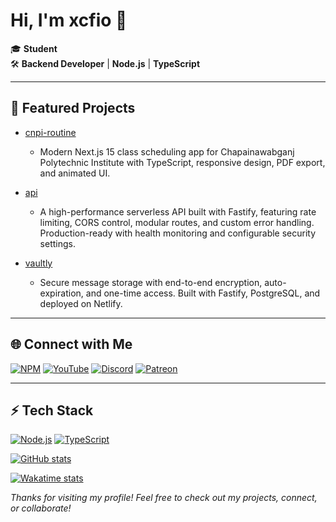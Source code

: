 # Hi, I'm xcfio 👋

🎓 **Student**  
🛠️ **Backend Developer** | **Node.js** | **TypeScript**

---

## 🚀 Featured Projects

- [cnpi-routine](https://github.com/xcfio/cnpi-routine)
  - Modern Next.js 15 class scheduling app for Chapainawabganj Polytechnic Institute with TypeScript, responsive design, PDF export, and animated UI.

- [api](https://github.com/xcfio/api)
  - A high-performance serverless API built with Fastify, featuring rate limiting, CORS control, modular routes, and custom error handling. Production-ready with health monitoring and configurable security settings.

- [vaultly]()
  - Secure message storage with end-to-end encryption, auto-expiration, and one-time access. Built with Fastify, PostgreSQL, and deployed on Netlify.
---

## 🌐 Connect with Me

[![NPM](https://img.shields.io/badge/NPM-xcfio-red?logo=npm)](https://npmjs.com/~xcfio)
[![YouTube](https://img.shields.io/badge/YouTube-xcfio-red?logo=youtube)](https://youtube.com/@xcfio)
[![Discord](https://img.shields.io/badge/Discord-Join-5865F2?logo=discord&logoColor=white)](https://discord.com/invite/FaCCaFM74Q)
[![Patreon](https://img.shields.io/badge/Patreon-xcfio-orange?logo=patreon)](https://patreon.com/xcfio)

---

## ⚡ Tech Stack

[![Node.js](https://img.shields.io/badge/Node.js-339933?logo=node.js&logoColor=white)](https://nodejs.org/en)
[![TypeScript](https://img.shields.io/badge/TypeScript-007ACC?logo=typescript&logoColor=white)](https://www.typescriptlang.org/)

[![GitHub stats](https://github-readme-stats.vercel.app/api?username=xcfio&show_icons=true&theme=prussian)](https://github.com/xcfio)

[![Wakatime stats](https://github-readme-stats.vercel.app/api/wakatime?username=xcfio&theme=prussian&hide_progress=true)](https://wakatime.com/@xcfio)

_Thanks for visiting my profile! Feel free to check out my projects, connect, or collaborate!_
